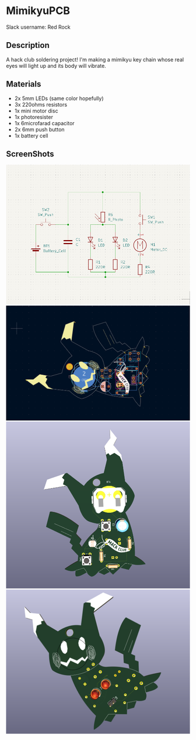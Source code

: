 # MimikyuPCB
Slack username: Red Rock

## Description
 A hack club soldering project! I'm making a mimikyu key chain whose real eyes will light up and its body will vibrate.

## Materials
 - 2x 5mm LEDs (same color hopefully)
 - 3x 220ohms resistors
 - 1x mini motor disc
 - 1x photoresister
 - 1x 6microfarad capacitor
 - 2x 6mm push button
 - 1x battery cell

## ScreenShots
![alt text](<Screenshot 2025-05-02 111552.png>)
![alt text](<Screenshot 2025-05-02 111516-1.png>)
![alt text](<Screenshot 2025-05-02 111504-1.png>)
![alt text](<Screenshot 2025-05-02 111446-1.png>)

